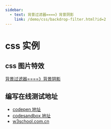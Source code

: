 ```yaml
---
sidebar:  
  - text: 背景过滤器====》背景阴影
    link: /demo/css/backdrop-filter.html?id=2
---    
```

# css 实例

## css 图片特效
<a href="/vuepress/demo/css/backdrop-filter.html" target="_blank">背景过滤器====》背景阴影</a>
## 编写在线测试地址

- [codepen 地址](https://codepen.io/pen/)
- [codesandbox 地址](https://codesandbox.io/s/vanilla)
- [w3school.com.cn](https://www.w3school.com.cn/tiy/t.asp?f=eg_html_basic)